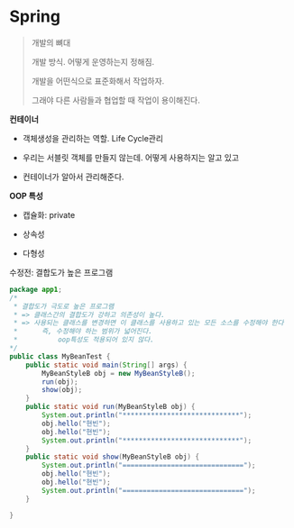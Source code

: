 # Spring

> 개발의 뼈대
>
> 개발 방식. 어떻게 운영하는지 정해짐.
>
> 개발을 어떤식으로 표준화해서 작업하자.
>
> 그래야 다른 사람들과 협업할 때 작업이 용이해진다.

**컨테이너**

- 객체생성을 관리하는 역할. Life Cycle관리

- 우리는 서블릿 객체를 만들지 않는데. 어떻게 사용하지는 알고 있고

- 컨테이너가 알아서 관리해준다.

**OOP 특성**

- 캡슐화: private

- 상속성

- 다형성



수정전: 결합도가 높은 프로그램

```java
package app1;
/*
 * 결합도가 극도로 높은 프로그램
 * => 클래스간의 결합도가 강하고 의존성이 높다.
 * => 사용되는 클래스를 변경하면 이 클래스를 사용하고 있는 모든 소스를 수정해야 한다
 * 		즉, 수정해야 하는 범위가 넓어진다.
 * 			oop특성도 적용되어 있지 않다.
*/
public class MyBeanTest {
	public static void main(String[] args) {
		MyBeanStyleB obj = new MyBeanStyleB();
		run(obj);
		show(obj);
	}
	public static void run(MyBeanStyleB obj) {
		System.out.println("*****************************");
		obj.hello("현빈");
		obj.hello("현빈");
		System.out.println("*****************************");
	}
	public static void show(MyBeanStyleB obj) {
		System.out.println("==============================");
		obj.hello("현빈");
		obj.hello("현빈");
		System.out.println("==============================");
	}

}
```


